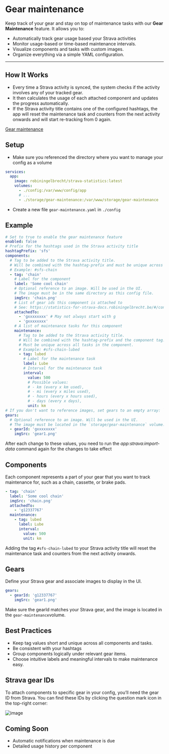 # Gear maintenance

Keep track of your gear and stay on top of maintenance tasks with our **Gear Maintenance** feature. It allows you to:

- Automatically track gear usage based your Strava activities
- Monitor usage-based or time-based maintenance intervals.
- Visualize components and tasks with custom images.
- Organize everything via a simple YAML configuration.

---

## How It Works

* Every time a Strava activity is synced, the system checks if the activity involves any of your tracked gear.
* It then calculates the usage of each attached component and updates the progress automatically.
* If the Strava activity title contains one of the configured hashtags, the app will reset the maintenance task and counters from the next activity onwards and will start re-tracking from 0 again.

[Gear maintenance](https://www.youtube.com/embed/mYFmIFgUIYU ':include :type=iframe width=100% height=400px title="Statistics for Strava" frameborder="0" allow="accelerometer; autoplay; clipboard-write; encrypted-media; gyroscope; picture-in-picture; web-share" allowfullscreen')

## Setup

* Make sure you referenced the directory where you want to manage your config as a volume

```yaml
services:
  app:
    image: robiningelbrecht/strava-statistics:latest
    volumes:
      - ./config:/var/www/config/app
      # ...
      - ./storage/gear-maintenance:/var/www/storage/gear-maintenance
```

* Create a new file `gear-maintenance.yaml` in `./config`

## Example

```yml
# Set to true to enable the gear maintenance feature
enabled: false
# Prefix for the hashtags used in the Strava activity title
hashtagPrefix: 'sfs'
components:
  # Tag to be added to the Strava activity title.
  # Will be combined with the hashtag-prefix and must be unique across all components.
  # Example: #sfs-chain
  - tag: 'chain'
    # Label for the component
    label: 'Some cool chain'
    # Optional reference to an image. Will be used in the UI.
    # The image must be in the same directory as this config file.
    imgSrc: 'chain.png'
    # List of gear ids this component is attached to
    # See: https://statistics-for-strava-docs.robiningelbrecht.be/#/configuration/gear-maintenance?id=strava-gear-ids to obtain this ID
    attachedTo:
      - 'gxxxxxxxx' # May not always start with g 
      - 'gxxxxxxxx'
    # A list of maintenance tasks for this component
    maintenance:
      # Tag to be added to the Strava activity title.
      # Will be combined with the hashtag-prefix and the component tag.
      # Must be unique across all tasks in the component.
      # Example: #sfs-chain-lubed
      - tag: lubed
        # Label for the maintenance task
        label: Lube
        # Interval for the maintenance task
        interval:
          value: 500
          # Possible values:
          # - km (every x km used),
          # - mi (every x miles used),
          # - hours (every x hours used),
          # - days (every x days),
          unit: km
# If you don't want to reference images, set gears to an empty array: `gears: []`       
gears:
  # Optional reference to an image. Will be used in the UI.
  # The image must be located in the `storage/gear-maintenance` volume.
  - gearId: 'gxxxxxxxx'
    imgSrc: 'gear1.png'
```

<div class="alert important">
After each change to these values, you need to run the <i>app:strava:import-data</i> command again for the changes to take effect
</div>

## Components

Each component represents a part of your gear that you want to track maintenance for, such as a chain, cassette, or brake pads.

```yaml
- tag: 'chain'                
  label: 'Some cool chain'     
  imgSrc: 'chain.png'         
  attachedTo:
    - 'g12337767'             
  maintenance:
    - tag: lubed             
      label: Lube          
      interval:
        value: 500
        unit: km       
```

Adding the tag `#sfs-chain-lubed` to your Strava activity title will reset the maintenance task and counters from the next activity onwards.

## Gears

Define your Strava gear and associate images to display in the UI.

```yaml
gears:
  - gearId: 'g12337767'
    imgSrc: 'gear1.png'
```

Make sure the gearId matches your Strava gear, and the image is located in the `gear-maintenance`volume.

## Best Practices

* Keep tag values short and unique across all components and tasks.
* Be consistent with your hashtags
* Group components logically under relevant gear items.
* Choose intuitive labels and meaningful intervals to make maintenance easy.

## Strava gear IDs

To attach components to specific gear in your config, you’ll need the gear ID from Strava. You can find these IDs by clicking the question mark icon in the top-right corner:

![image](https://github.com/user-attachments/assets/4e7b8833-6d1d-4bdc-aae4-14ee7c4757a5)

## Coming Soon

* Automatic notifications when maintenance is due
* Detailed usage history per component
